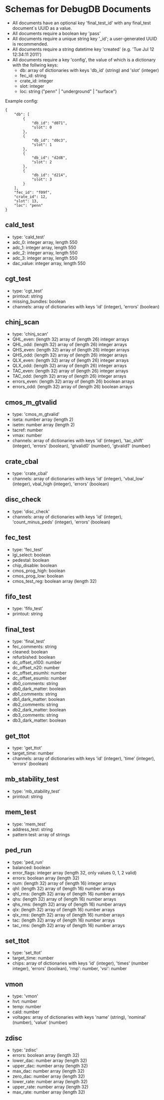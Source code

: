 Schemas for DebugDB Documents
=============================

* All documents have an optional key 'final_test_id' with any final_test document`s UUID as a value.
* All documents require a boolean key 'pass'
* All documents require a unique string key '_id'; a user-generated UUID is recommended.
* All documents require a string datetime key 'created' (e.g. 'Tue Jul 12 12:34:11 2011')
* All documents require a key 'config', the value of which is a dictionary with the follwing keys:
  * db: array of dictionaries with keys 'db_id' (string) and 'slot' (integer)
  * fec_id: string
  * crate_id: integer
  * slot: integer
  * loc: string ("penn" | "underground" | "surface")

Example config:

    {
        "db": [
            {
                "db_id": "d071",
                "slot": 0
            },
            {
                "db_id": "d0c3",
                "slot": 1
            },
            {
                "db_id": "d2d8",
                "slot": 2
            },
            {
                "db_id": "d214",
                "slot": 3
            }
        ],
        "fec_id": "f09f",
        "crate_id": 12,
        "slot": 13,
        "loc": "penn"
    }

cald_test
---------
* type: 'cald_test'
* adc_0: integer array, length 550
* adc_1: integer array, length 550
* adc_2: integer array, length 550
* adc_3: integer array, length 550
* dac_value: integer array, length 550

cgt_test
--------
* type: 'cgt_test'
* printout: string
* missing_bundles: boolean
* channels: array of dictionaries with keys 'id' (integer), 'errors' (boolean)

chinj_scan
----------
* type: 'chinj_scan'
* QHL_even: (length 32) array of (length 26) integer arrays
* QHL_odd: (length 32) array of (length 26) integer arrays
* QHS_even: (length 32) array of (length 26) integer arrays
* QHS_odd: (length 32) array of (length 26) integer arrays
* QLX_even: (length 32) array of (length 26) integer arrays
* QLX_odd: (length 32) array of (length 26) integer arrays
* TAC_even: (length 32) array of (length 26) integer arrays
* TAC_odd: (length 32) array of (length 26) integer arrays
* errors_even: (length 32) array of (length 26) boolean arrays
* errors_odd: (length 32) array of (length 26) boolean arrays

cmos_m_gtvalid
--------------
* type: 'cmos_m_gtvalid'
* iseta: number array (length 2)
* isetm: number array (length 2)
* tacref: number
* vmax: number
* channels: array of dictionaries with keys 'id' (integer), 'tac_shift' (integer), 'errors' (boolean), 'gtvalid0' (number), 'gtvalid1' (number)

crate_cbal
----------
* type: 'crate_cbal'
* channels: array of dictionaries with keys 'id' (integer), 'vbal_low' (integer), vbal_high (integer), 'errors' (boolean)

disc_check
----------
* type: 'disc_check'
* channels: array of dictionaries with keys 'id' (integer), 'count_minus_peds' (integer), 'errors' (boolean)

fec_test
--------
* type: 'fec_test'
* lgi_select: boolean
* pedestal: boolean
* chip_disable: boolean
* cmos_prog_high: boolean
* cmos_prog_low: boolean
* cmos_test_reg: boolean array (length 32)

fifo_test
---------
* type: 'fifo_test'
* printout: string

final_test
----------
* type: 'final_test'
* fec_comments: string
* cleaned: boolean
* refurbished: boolean
* dc_offset_n100: number
* dc_offset_n20: number
* dc_offset_esumhi: number
* dc_offset_esumlo: number
* db0_comments: string
* db0_dark_matter: boolean
* db1_comments: string
* db1_dark_matter: boolean
* db2_comments: string
* db2_dark_matter: boolean
* db3_comments: string
* db3_dark_matter: boolean

get_ttot
--------
* type: 'get_ttot'
* target_time: number
* channels: array of dictionaries with keys 'id' (integer), 'time' (integer), 'errors' (boolean)

mb_stability_test
-----------------
* type: 'mb_stability_test'
* printout: string

mem_test
--------
* type: 'mem_test'
* address_test: string
* pattern test: array of strings

ped_run
-------
* type: 'ped_run'
* balanced: boolean
* error_flags: integer array (length 32, only values 0, 1, 2 valid)
* errors: boolean array (length 32)
* num: (length 32) array of (length 16) integer arrays
* qhl: (length 32) array of (length 16) number arrays
* qhl_rms: (length 32) array of (length 16) number arrays
* qhs: (length 32) array of (length 16) number arrays
* qhs_rms: (length 32) array of (length 16) number arrays
* qlx: (length 32) array of (length 16) number arrays
* qlx_rms: (length 32) array of (length 16) number arrays
* tac: (length 32) array of (length 16) number arrays
* tac_rms: (length 32) array of (length 16) number arrays

set_ttot
--------
* type: 'set_ttot'
* target_time: number
* chips: array of dictionaries with keys 'id' (integer), 'times' (number integer), 'errors' (boolean), 'rmp': number, 'vsi': number

vmon
----
* type: 'vmon'
* hvt: number
* temp: number
* cald: number
* voltages: array of dictionaries with keys 'name' (string), 'nominal' (number), 'value' (number)

zdisc
-----
* type: 'zdisc'
* errors: boolean array (length 32)
* lower_dac: number array (length 32)
* upper_dac: number array (length 32)
* max_dac: number array (length 32)
* zero_dac: number array (length 32)
* lower_rate: number array (length 32)
* upper_rate: number array (length 32)
* max_rate: number array (length 32)

